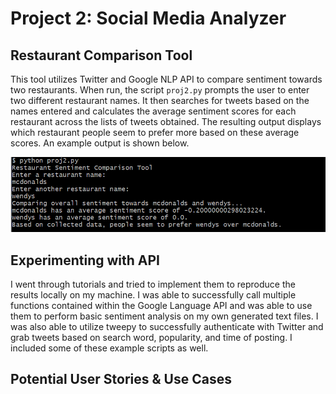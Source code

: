 # Project 2: Social Media Analyzer

## Restaurant Comparison Tool
This tool utilizes Twitter and Google NLP API to compare sentiment towards two restaurants. When run, the script `proj2.py` prompts the user to enter two different restaurant names. It then searches for tweets based on the names entered and calculates the average sentiment scores for each restaurant across the lists of tweets obtained. The resulting output displays which restaurant people seem to prefer more based on these average scores. An example output is shown below.

![wendys_mcds](https://github.com/hubertlin1/ec601-proj2/blob/master/output.PNG)

## Experimenting with API
I went through tutorials and tried to implement them to reproduce the results locally on my machine. I was able to successfully call multiple functions contained within the Google Language API and was able to use them to perform basic sentiment analysis on my own generated text files. I was also able to utilize tweepy to successfully authenticate with Twitter and grab tweets based on search word, popularity, and time of posting. I included some of these example scripts as well.

## Potential User Stories & Use Cases

